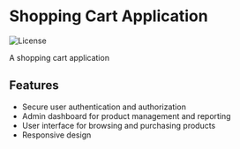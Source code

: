 # Shopping Cart Application

![License](https://img.shields.io/badge/license-MIT-blue.svg)

A shopping cart application

## Features

- Secure user authentication and authorization
- Admin dashboard for product management and reporting
- User interface for browsing and purchasing products
- Responsive design
